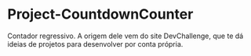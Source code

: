 # Project-CountdownCounter
Contador regressivo. A origem dele vem do site DevChallenge, que te dá ideias de projetos para desenvolver por conta própria.
